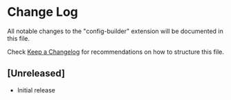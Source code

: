 # Change Log

All notable changes to the "config-builder" extension will be documented in this file.

Check [Keep a Changelog](http://keepachangelog.com/) for recommendations on how to structure this file.

## [Unreleased]

- Initial release
